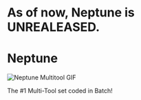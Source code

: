 # As of now, Neptune is UNREALEASED.
# Neptune
![Neptune Multitool GIF](https://github.com/user-attachments/assets/971f0d17-bce2-4991-a046-91a67ae0a024)


The #1 Multi-Tool set coded in Batch!
